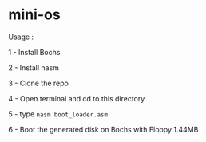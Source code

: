 # mini-os

Usage : 

1 - Install Bochs

2 - Install nasm

3 - Clone the repo

4 - Open terminal and cd to this directory

5 - type `nasm boot_loader.asm`

6 - Boot the generated disk on Bochs with Floppy 1.44MB

